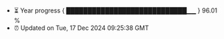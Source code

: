 - ⏳ Year progress { ████████████████████████████▁▁ } 96.01 %
- ⏰ Updated on Tue, 17 Dec 2024 09:25:38 GMT

